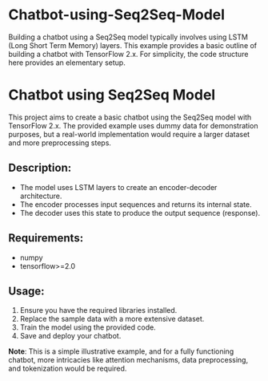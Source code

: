 # Chatbot-using-Seq2Seq-Model
Building a chatbot using a Seq2Seq model typically involves using LSTM (Long Short Term Memory) layers. This example provides a basic outline of building a chatbot with TensorFlow 2.x. For simplicity, the code structure here provides an elementary setup.

# Chatbot using Seq2Seq Model

This project aims to create a basic chatbot using the Seq2Seq model with TensorFlow 2.x. The provided example uses dummy data for demonstration purposes, but a real-world implementation would require a larger dataset and more preprocessing steps.

## Description:
- The model uses LSTM layers to create an encoder-decoder architecture.
- The encoder processes input sequences and returns its internal state.
- The decoder uses this state to produce the output sequence (response).

## Requirements:
- numpy
- tensorflow>=2.0

## Usage:
1. Ensure you have the required libraries installed.
2. Replace the sample data with a more extensive dataset.
3. Train the model using the provided code.
4. Save and deploy your chatbot.

**Note**: This is a simple illustrative example, and for a fully functioning chatbot, more intricacies like attention mechanisms, data preprocessing, and tokenization would be required.

